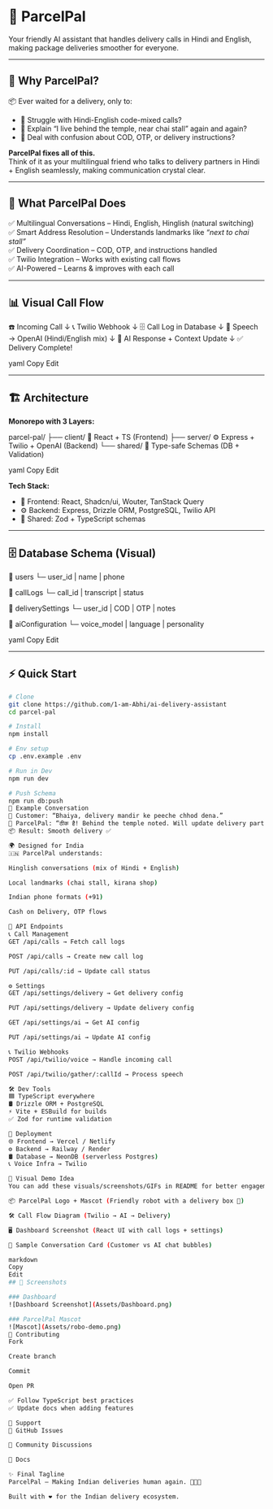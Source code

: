 # 🚚 ParcelPal

Your friendly AI assistant that handles delivery calls in Hindi and English, making package deliveries smoother for everyone.

---

## 🌟 Why ParcelPal?

📦 Ever waited for a delivery, only to:  
- 🤯 Struggle with Hindi-English code-mixed calls?  
- 📍 Explain “I live behind the temple, near chai stall” again and again?  
- 💸 Deal with confusion about COD, OTP, or delivery instructions?  

**ParcelPal fixes all of this.**  
Think of it as your multilingual friend who talks to delivery partners in Hindi + English seamlessly, making communication crystal clear.

---

## 🎯 What ParcelPal Does
✅ Multilingual Conversations – Hindi, English, Hinglish (natural switching)  
✅ Smart Address Resolution – Understands landmarks like *“next to chai stall”*  
✅ Delivery Coordination – COD, OTP, and instructions handled  
✅ Twilio Integration – Works with existing call flows  
✅ AI-Powered – Learns & improves with each call  

---

## 📊 Visual Call Flow

☎️ Incoming Call
↓
📞 Twilio Webhook
↓
🗄️ Call Log in Database
↓
🎤 Speech → OpenAI (Hindi/English mix)
↓
🧠 AI Response + Context Update
↓
✅ Delivery Complete!

yaml
Copy
Edit

---

## 🏗️ Architecture

**Monorepo with 3 Layers:**

parcel-pal/
├── client/ 🎨 React + TS (Frontend)
├── server/ ⚙️ Express + Twilio + OpenAI (Backend)
└── shared/ 🔄 Type-safe Schemas (DB + Validation)

yaml
Copy
Edit

**Tech Stack:**
- 🎨 Frontend: React, Shadcn/ui, Wouter, TanStack Query  
- ⚙️ Backend: Express, Drizzle ORM, PostgreSQL, Twilio API  
- 🔄 Shared: Zod + TypeScript schemas  

---

## 🗄️ Database Schema (Visual)

📂 users
└─ user_id | name | phone

📂 callLogs
└─ call_id | transcript | status

📂 deliverySettings
└─ user_id | COD | OTP | notes

📂 aiConfiguration
└─ voice_model | language | personality

yaml
Copy
Edit

---

## ⚡ Quick Start

```bash
# Clone
git clone https://github.com/1-am-Abhi/ai-delivery-assistant
cd parcel-pal

# Install
npm install

# Env setup
cp .env.example .env

# Run in Dev
npm run dev

# Push Schema
npm run db:push
📱 Example Conversation
👨 Customer: “Bhaiya, delivery mandir ke peeche chhod dena.”
🤖 ParcelPal: “ठीक है! Behind the temple noted. Will update delivery partner.”
📦 Result: Smooth delivery ✅

🌍 Designed for India
🇮🇳 ParcelPal understands:

Hinglish conversations (mix of Hindi + English)

Local landmarks (chai stall, kirana shop)

Indian phone formats (+91)

Cash on Delivery, OTP flows

🔌 API Endpoints
📞 Call Management
GET /api/calls → Fetch call logs

POST /api/calls → Create new call log

PUT /api/calls/:id → Update call status

⚙️ Settings
GET /api/settings/delivery → Get delivery config

PUT /api/settings/delivery → Update delivery config

GET /api/settings/ai → Get AI config

PUT /api/settings/ai → Update AI config

📞 Twilio Webhooks
POST /api/twilio/voice → Handle incoming call

POST /api/twilio/gather/:callId → Process speech

🛠️ Dev Tools
🟦 TypeScript everywhere
🛢️ Drizzle ORM + PostgreSQL
⚡ Vite + ESBuild for builds
✅ Zod for runtime validation

🚀 Deployment
🌐 Frontend → Vercel / Netlify
⚙️ Backend → Railway / Render
🛢️ Database → NeonDB (serverless Postgres)
📞 Voice Infra → Twilio

👀 Visual Demo Idea
You can add these visuals/screenshots/GIFs in README for better engagement:

📦 ParcelPal Logo + Mascot (Friendly robot with a delivery box 🤖)

🛠️ Call Flow Diagram (Twilio → AI → Delivery)

🖥️ Dashboard Screenshot (React UI with call logs + settings)

💬 Sample Conversation Card (Customer vs AI chat bubbles)

markdown
Copy
Edit
## 📸 Screenshots

### Dashboard
![Dashboard Screenshot](Assets/Dashboard.png)

### ParcelPal Mascot
![Mascot](Assets/robo-demo.png)
🤝 Contributing
Fork

Create branch

Commit

Open PR

✅ Follow TypeScript best practices
✅ Update docs when adding features

📧 Support
🐛 GitHub Issues

💬 Community Discussions

📖 Docs

✨ Final Tagline
ParcelPal – Making Indian deliveries human again. 🚚🇮🇳

Built with ❤️ for the Indian delivery ecosystem.
